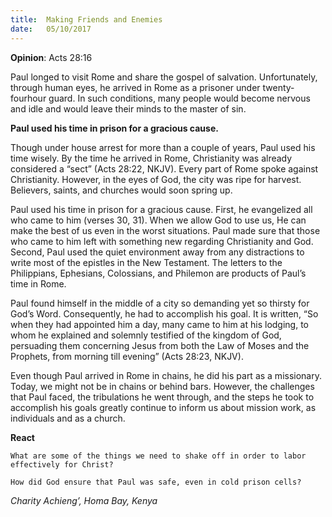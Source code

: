 ```yaml
---
title:  Making Friends and Enemies
date:   05/10/2017
---
```


**Opinion**: Acts 28:16

Paul longed to visit Rome and share the gospel of salvation. Unfortunately, through human eyes, he arrived in Rome as a prisoner under twenty-fourhour guard. In such conditions, many people would become nervous and idle and would leave their minds to the master of sin.

**Paul used his time in prison for a gracious cause.**

Though under house arrest for more than a couple of years, Paul used his time wisely. By the time he arrived in Rome, Christianity was already considered a “sect” (Acts 28:22, NKJV). Every part of Rome spoke against Christianity. However, in the eyes of God, the city was ripe for harvest. Believers, saints, and churches would soon spring up.

Paul used his time in prison for a gracious cause. First, he evangelized all who came to him (verses 30, 31). When we allow God to use us, He can make the best of us even in the worst situations. Paul made sure that those who came to him left with something new regarding Christianity and God. Second, Paul used the quiet environment away from any distractions to write most of the epistles in the New Testament. The letters to the Philippians, Ephesians, Colossians, and Philemon are products of Paul’s time in Rome.

Paul found himself in the middle of a city so demanding yet so thirsty for God’s Word. Consequently, he had to accomplish his goal. It is written, “So when they had appointed him a day, many came to him at his lodging, to whom he explained and solemnly testified of the kingdom of God, persuading them concerning Jesus from both the Law of Moses and the Prophets, from morning till evening” (Acts 28:23, NKJV).

Even though Paul arrived in Rome in chains, he did his part as a missionary. Today, we might not be in chains or behind bars. However, the challenges that Paul faced, the tribulations he went through, and the steps he took to accomplish his goals greatly continue to inform us about mission work, as individuals and as a church.

**React**

`What are some of the things we need to shake off in order to labor effectively for Christ?`

`How did God ensure that Paul was safe, even in cold prison cells?`

_Charity Achieng’, Homa Bay, Kenya_
